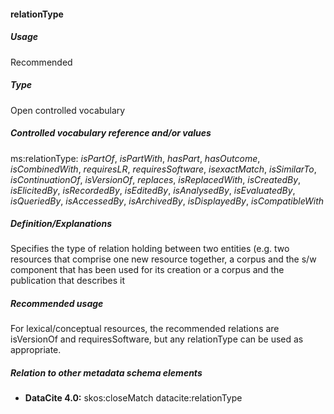#### relationType
##### Usage
Recommended
##### Type
Open controlled vocabulary
##### Controlled vocabulary reference and/or values
ms:relationType: _isPartOf_, _isPartWith_, _hasPart_, _hasOutcome_, _isCombinedWith_, _requiresLR_, _requiresSoftware_, _isexactMatch_, _isSimilarTo_, _isContinuationOf_, _isVersionOf_, _replaces_, _isReplacedWith_, _isCreatedBy_, _isElicitedBy_, _isRecordedBy_, _isEditedBy_, _isAnalysedBy_, _isEvaluatedBy_, _isQueriedBy_, _isAccessedBy_, _isArchivedBy_, _isDisplayedBy_, _isCompatibleWith_
##### Definition/Explanations
Specifies the type of relation holding between two entities (e.g. two resources that comprise one new resource together, a corpus and the s/w component that has been used for its creation or a corpus and the publication that describes it
##### Recommended usage
For lexical/conceptual resources, the recommended relations are isVersionOf and requiresSoftware, but any relationType can be used as appropriate.
##### Relation to other metadata schema elements
* **DataCite 4.0:** skos:closeMatch datacite:relationType
